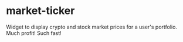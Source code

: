 # market-ticker
Widget to display crypto and stock market prices for a user's portfolio. Much profit! Such fast!
